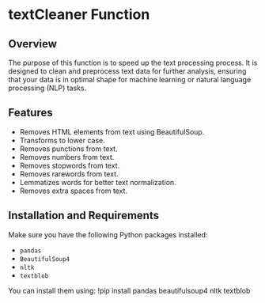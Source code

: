 # textCleaner Function

## Overview
The purpose of this function is to speed up the text processing process. 
It is designed to clean and preprocess text data for further analysis, 
ensuring that your data is in optimal shape for machine learning or natural language processing (NLP) tasks.

## Features
- Removes HTML elements from text using BeautifulSoup.
- Transforms to lower case.
- Removes punctions from text.
- Removes numbers   from text.
- Removes stopwords from text.
- Removes rarewords from text.
- Lemmatizes words for better text normalization.
- Removes extra spaces from text.

## Installation and Requirements
Make sure you have the following Python packages installed:
- `pandas`
- `BeautifulSoup4`
- `nltk`
- `textblob`

You can install them using:
!pip install pandas beautifulsoup4 nltk textblob
